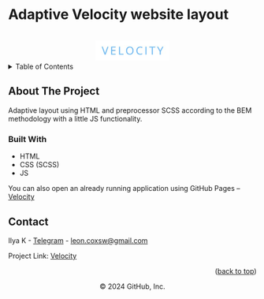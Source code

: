 # Adaptive Velocity website layout 

<a name="readme-top"></a>

<!-- PROJECT LOGO -->
<br />
<div align="center">
  <a href="https://github.com/kilymax/velocity-pet">
    <img src="images\icons\logo.jpg" alt="Velocity Logo" width="150" >
  </a>
</div>

<!-- TABLE OF CONTENTS -->
<details>
  <summary>Table of Contents</summary>
  <ol>
    <li>
      <a href="#about-the-project">About The Project</a>
      <ul>
        <li><a href="#built-with">Built With</a></li>
      </ul>
    </li>
    <li><a href="#contact">Contact</a></li>
  </ol>
</details>



<!-- ABOUT THE PROJECT -->
## About The Project

Adaptive layout using HTML and preprocessor SCSS according to the BEM methodology with a little JS functionality.

<!-- Demo video on YouTube [here]() -->

<!-- <p align="right">(<a href="#readme-top">back to top</a>)</p> -->


### Built With

* HTML
* CSS (SCSS)
* JS

<!-- <p align="right">(<a href="#readme-top">back to top</a>)</p> -->

You can also open an already running application using GitHub Pages – [Velocity](https://kilymax.github.io/velocity-pet/)
<!-- <p align="right">(<a href="#readme-top">back to top</a>)</p> -->


<!-- CONTACT -->
## Contact

Ilya K - [Telegram](https://t.me/leoncox) - leon.coxsw@gmail.com

Project Link: [Velocity](https://github.com/kilymax/velocity-pet)

<p align="right">(<a href="#readme-top">back to top</a>)</p>

<div align="center">
© 2024 GitHub, Inc.
</div>
